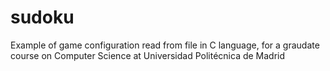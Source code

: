 # sudoku
Example of game configuration read from file in C language, for a graudate course on Computer Science at Universidad Politécnica de Madrid
